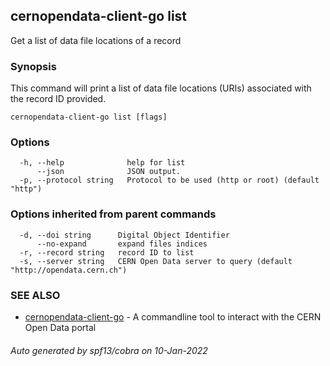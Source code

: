 ## cernopendata-client-go list

Get a list of data file locations of a record

### Synopsis

This command will print a list of data file locations
(URIs) associated with the record ID provided.

```
cernopendata-client-go list [flags]
```

### Options

```
  -h, --help              help for list
      --json              JSON output.
  -p, --protocol string   Protocol to be used (http or root) (default "http")
```

### Options inherited from parent commands

```
  -d, --doi string      Digital Object Identifier
      --no-expand       expand files indices
  -r, --record string   record ID to list
  -s, --server string   CERN Open Data server to query (default "http://opendata.cern.ch")
```

### SEE ALSO

* [cernopendata-client-go](cernopendata-client-go.md)	 - A commandline tool to interact with the CERN Open Data portal

###### Auto generated by spf13/cobra on 10-Jan-2022
